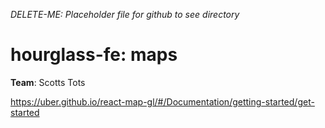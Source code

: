 _DELETE-ME: Placeholder file for github to see directory_

# hourglass-fe: maps

**Team**: Scotts Tots

https://uber.github.io/react-map-gl/#/Documentation/getting-started/get-started
